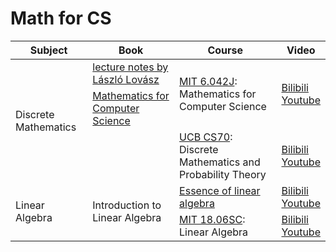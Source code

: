 <!DOCTYPE html>

<html lang="en">
    <body>
        <h1 id="math">Math for CS</h1>
        <table class="centered">
            <thead>
                <tr>
                    <th>Subject</th>
                    <th>Book</th>
                    <th>Course</th>
                    <th>Video</th>
                </tr>
            </thead>
            <tbody>
                <tr>
                    <td rowspan="3">Discrete Mathematics</td>
                    <td>
                        <a href="https://cims.nyu.edu/~regev/teaching/discrete_math_fall_2005/dmbook.pdf" target="_blank">lecture notes by László Lovász</a>
                    </td>
                    <td rowspan="2">
                        <a href="https://ocw.mit.edu/courses/6-042j-mathematics-for-computer-science-fall-2010/" target="_blank" class="recommend">MIT 6.042J</a>: Mathematics for Computer Science
                    </td>
                    <td rowspan="2">
                        <a href="https://www.bilibili.com/video/BV1cT421r7Ep/?share_source=copy_web&vd_source=bf4fe3323c05e39053acae4ea726b03a" target="_blank">Bilibili</a><br>
                        <a href=" http://ocw.mit.edu/6-042JF10" target="_blank">Youtube</a>
                    </td>
                </tr>
                <tr>
                    <td>
                        <a href="https://www.bing.com/ck/a?!&&p=935b029b30c1c6e9JmltdHM9MTcyNTQ5NDQwMCZpZ3VpZD0zYzFiZjVkZS0xZWNhLTY3NTYtM2VkNC1lMTM4MWY3MDY2MDAmaW5zaWQ9NTIxMQ&ptn=3&ver=2&hsh=3&fclid=3c1bf5de-1eca-6756-3ed4-e1381f706600&u=a1aHR0cHM6Ly9vY3cubWl0LmVkdS9jb3Vyc2VzLzYtMDQyai1tYXRoZW1hdGljcy1mb3ItY29tcHV0ZXItc2NpZW5jZS1zcHJpbmctMjAxNS9taXQ2XzA0MmpzMTVfdGV4dGJvb2sucGRm&ntb=1" target="_blank">Mathematics for Computer Science</a>
                    </td>
                </tr>
                <tr>
                    <td></td>
                    <td>
                        <a href="http://www.eecs70.org/" target="_blank" class="recommend">UCB CS70</a>: Discrete Mathematics and Probability Theory
                    </td>
                    <td>
                        <a href="https://www.bilibili.com/video/BV1e1421r74V/?share_source=copy_web&vd_source=bf4fe3323c05e39053acae4ea726b03a" target="_blank">Bilibili</a><br>
                        <a href="https://youtube.com/playlist?list=PLzAv_uHZw7dTI2e0F8-lxxOWV9zXMzwNE&si=KUxeLVlNcr4nNKAL" target="_blank">Youtube</a>
                    </td>
                </tr>
                <tr>
                    <td rowspan="2">Linear Algebra</td>
                    <td rowspan="2">Introduction to Linear Algebra</td>
                    <td>
                        <a href="https://ejonokuchi.com/essence.html" target="_blank" class="recommend">Essence of linear algebra</a>
                    </td>
                    <td>
                        <a href="https://www.bilibili.com/video/BV1vb411T73y/?share_source=copy_web&vd_source=bf4fe3323c05e39053acae4ea726b03a" target="_blank">Bilibili</a><br>
                        <a href="https://www.youtube.com/playlist?list=PLZHQObOWTQDPD3MizzM2xVFitgF8hE_ab" target="_blank">Youtube</a>
                    </td>
                </tr>
                <tr>
                    <td>
                        <a href="https://ocw.mit.edu/courses/18-06sc-linear-algebra-fall-2011/" target="_blank" class="recommend">MIT 18.06SC</a>: Linear Algebra
                    </td>
                    <td>
                        <a href="https://www.bilibili.com/video/BV1Vm421E7Zy/?share_source=copy_web&vd_source=bf4fe3323c05e39053acae4ea726b03a" target="_blank">Bilibili</a><br>
                        <a href="https://www.youtube.com/playlist?list=PL221E2BBF13BECF6C" target="_blank">Youtube</a>
                    </td>
                </tr>
            </tbody>
        </table>
    </body>
</html>